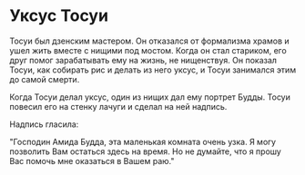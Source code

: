 # Уксус Тосуи

Тосуи был дзенским мастером. Он отказался от формализма храмов и ушел жить вместе с нищими под мостом. Когда он стал стариком, его друг помог зарабатывать ему на жизнь, не нищенствуя. Он показал Тосуи, как собирать рис и делать из него уксус, и Тосуи занимался этим до самой смерти.

Когда Тосуи делал уксус, один из нищих дал ему портрет Будды. Тосуи повесил его на стенку лачуги и сделал на ней надпись.

Надпись гласила:

"Господин Амида Будда, эта маленькая комната очень узка. Я могу позволить Вам остаться здесь на время. Но не думайте, что я прошу Вас помочь мне оказаться в Вашем раю."
